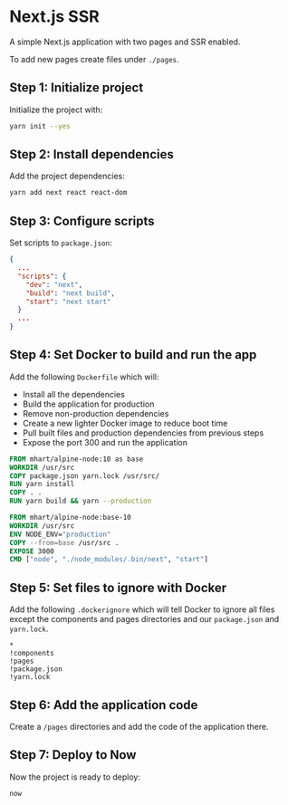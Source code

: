 # Next.js SSR

A simple Next.js application with two pages and SSR enabled.

To add new pages create files under `./pages`.

## Step 1: Initialize project

Initialize the project with:

```bash
yarn init --yes
```

## Step 2: Install dependencies

Add the project dependencies:

```bash
yarn add next react react-dom
```

## Step 3: Configure scripts

Set scripts to `package.json`:

```json
{
  ...
  "scripts": {
    "dev": "next",
    "build": "next build",
    "start": "next start"
  }
  ...
}
```

## Step 4: Set Docker to build and run the app

Add the following `Dockerfile` which will:

- Install all the dependencies
- Build the application for production
- Remove non-production dependencies
- Create a new lighter Docker image to reduce boot time
- Pull built files and production dependencies from previous steps
- Expose the port 300 and run the application

```Dockerfile
FROM mhart/alpine-node:10 as base
WORKDIR /usr/src
COPY package.json yarn.lock /usr/src/
RUN yarn install
COPY . .
RUN yarn build && yarn --production

FROM mhart/alpine-node:base-10
WORKDIR /usr/src
ENV NODE_ENV="production"
COPY --from=base /usr/src .
EXPOSE 3000
CMD ["node", "./node_modules/.bin/next", "start"]
```

## Step 5: Set files to ignore with Docker

Add the following `.dockerignore` which will tell Docker to ignore all files except the components and pages directories and our `package.json` and `yarn.lock`.

```plain
*
!components
!pages
!package.json
!yarn.lock
```

## Step 6: Add the application code

Create a `/pages` directories and add the code of the application there.

## Step 7: Deploy to Now

Now the project is ready to deploy:

```bash
now
```
